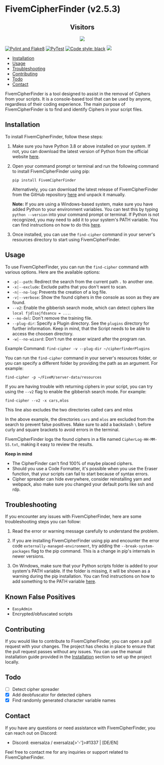 # FivemCipherFinder (v2.5.3)

<div align="center">
    <h2> Visitors </h2>
    <img src="https://profile-counter.glitch.me/FivemCipherFinder/count.svg" />
</div>

[![Pylint and Flake8](https://github.com/exersalza/FivemCipherFinder/actions/workflows/pylint.yml/badge.svg)](https://github.com/exersalza/FivemCipherFinder/actions/workflows/pylint.yml)
[![PyTest](https://github.com/exersalza/FivemCipherFinder/actions/workflows/pytest.yml/badge.svg)](https://github.com/exersalza/FivemCipherFinder/actions/workflows/pytest.yml)
[![Code style: black](https://img.shields.io/badge/code%20style-black-000000.svg)](https://github.com/psf/black)
![](https://tokei.rs/b1/github/exersalza/fivemcipherfinder)


- [Installation](#installation)
- [Usage](#Usage)
- [Troubleshooting](#Troubleshooting)
- [Contributing](#Contributing)
- [Todo](#todo)
- [Contact](#Contact)


FivemCipherFinder is a tool designed to assist in the removal of Ciphers from your scripts. It is a console-based tool that can be used by anyone, regardless of their coding experience. The main purpose of FivemCipherFinder is to find and identify Ciphers in your script files.

## Installation

To install FivemCipherFinder, follow these steps:

1. Make sure you have Python 3.8 or above installed on your system. If not, you can download the latest version of Python from the official website [here](https://python.org/downloads/).

2. Open your command prompt or terminal and run the following command to install FivemCipherFinder using pip:

   ```
   pip install FivemCipherFinder
   ```

   Alternatively, you can download the latest release of FivemCipherFinder from the GitHub repository [here](https://github.com/exersalza/FivemCipherFinder/releases) and unpack it manually.

   **Note:** If you are using a Windows-based system, make sure you have added Python to your environment variables. You can test this by typing `python --version` into your command prompt or terminal. If Python is not recognized, you may need to add it to your system's PATH variable. You can find instructions on how to do this [here](https://www.architectryan.com/2018/03/17/add-to-the-path-on-windows-10/).

3. Once installed, you can use the `find-cipher` command in your server's resources directory to start using FivemCipherFinder.

## Usage

To use FivemCipherFinder, you can run the `find-cipher` command with various options. Here are the available options:

- `-p|--path`: Redirect the search from the current path `.` to another one.
- `-x|--exclude`: Exclude paths that you don't want to scan.
- `-n|--no-log`: Prevents the creation of a log file.
- `-v|--verbose`: Show the found ciphers in the console as soon as they are found.
- `--v2`: Enable the gibberish search mode, which can detect ciphers like `local fjdlsajfdsancu = ...`.
- `--no-del`: Don't remove the training file.
- `--plug-dir`: Specify a Plugin directory. See the `plugins` directory for further information. Keep in mind, that the Script needs to be able to access the choosen directory.
- `-w|--no-wizard`: Don't run the eraser wizard after the program ran.

Example Command: `find-cipher -v --plug-dir ~/cipherfinderPlugins`

You can run the `find-cipher` command in your server's resources folder, or you can specify a different folder by providing the path as an argument. For example:

```
find-cipher -p ~/FiveM/server-data/resources
```

If you are having trouble with returning ciphers in your script, you can try using the `--v2` flag to enable the gibberish search mode. For example:

```
find-cipher --v2 -x cars,mlos
```
This line also excludes the two directories called cars and mlos


In the above example, the directories `cars` and `mlos` are excluded from the search to prevent false positives. Make sure to add a backslash `\` before curly and square brackets to avoid errors in the terminal.

FivemCipherFinder logs the found ciphers in a file named `CipherLog-HH-MM-SS.txt`, making it easy to review the results.

**Keep in mind**
- The CipherFinder can't find 100% of maybe placed ciphers.
- Should you use a Code Formatter, it's possible when you use the Eraser function, that your scripts can fail to start because of syntax errors.
- Cipher spreader can hide everywhere, consider reinstalling yarn and webpack, also make sure you changed your default ports like ssh and rdp.

## Troubleshooting

If you encounter any issues with FivemCipherFinder, here are some troubleshooting steps you can follow:

1. Read the error or warning message carefully to understand the problem.

2. If you are installing FivemCipherFinder using pip and encounter the error code `externally-managed-environment`, try adding the `--break-system-packages` flag to the pip command. This is a change in pip's internals in newer versions.

3. On Windows, make sure that your Python scripts folder is added to your system's PATH variable. If the folder is missing, it will be shown as a warning during the pip installation. You can find instructions on how to add something to the PATH variable [here](https://www.architectryan.com/2018/03/17/add-to-the-path-on-windows-10/).

## Known False Positives

- `EasyAdmin`
- Encrypted/obfuscated scripts

## Contributing

If you would like to contribute to FivemCipherFinder, you can open a pull request with your changes. The project has checks in place to ensure that the pull request passes without any issues. You can use the manual installation guide provided in the [Installation](#Installation) section to set up the project locally.

## Todo

- [ ] Detect cipher spreader
- [x] Add deobfuscator for detected ciphers
- [x] Find randomly generated character variable names

## Contact

If you have any questions or need assistance with FivemCipherFinder, you can reach out on Discord:

- Discord: exersalza / exersalza[>'-']>#1337 | [DE/EN]

Feel free to contact me for any inquiries or support related to FivemCipherFinder.
